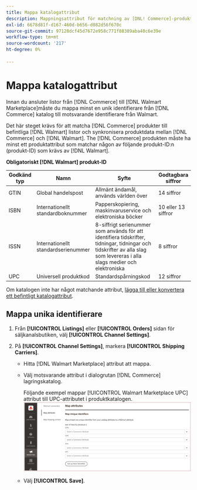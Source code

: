 ```yaml
---
title: Mappa katalogattribut
description: Mappningsattribut för matchning av [DNL! Commerce]-produkter till befintlig [!DNL Walmart Marketplace] listor och synkronisera data mellan [!DNL Channel Manager] och [!DNL Walmart].
exl-id: 6678d81f-d167-460d-b656-d082d56f670c
source-git-commit: 97128dcf45d7672e958c771f88389aba40c6e39e
workflow-type: tm+mt
source-wordcount: '217'
ht-degree: 0%

---
```


# Mappa katalogattribut

Innan du ansluter listor från [!DNL Commerce] till [!DNL Walmart Marketplace]måste du mappa minst en unik identifierare från [!DNL Commerce] katalog till motsvarande identifierare från Walmart.

Det här steget krävs för att matcha [!DNL Commerce] produkter till befintliga [!DNL Walmart] listor och synkronisera produktdata mellan [!DNL Commerce] och [!DNL Walmart]. The [!DNL Commerce] produkten måste ha minst ett produktattribut som matchar någon av följande produkt-ID:n (produkt-ID) som krävs av [!DNL Walmart].

**Obligatoriskt [!DNL Walmart] produkt-ID**

| **Godkänd typ** | **Namn** | **Syfte** | **Godtagbara siffror** |
|-------------------|--------------------------------------|--------------------------------------------------------------------------------------------------------------------------------------------------|-----------------------|
| GTIN | Global handelspost | Allmänt ändamål, används världen över | 14 siffror |
| ISBN | Internationellt standardboknummer | Papperskopiering, maskinvaruservice och elektroniska böcker | 10 eller 13 siffror |
| ISSN | Internationellt standardserienummer | 8-siffrigt serienummer som används för att identifiera tidskrifter, tidningar, tidningar och tidskrifter av alla slag som levereras i alla slags medier och elektroniska | 8 siffror |
| UPC | Universell produktkod | Standardspårningskod | 12 siffror |

Om katalogen inte har något matchande attribut, [lägga till eller konvertera ett befintligt katalogattribut](https://docs.magento.com/user-guide/catalog/product-attributes.html).

## Mappa unika identifierare

1. Från **[!UICONTROL Listings]** eller **[!UICONTROL Orders]** sidan för säljkanalsbutiken, välj **[!UICONTROL Channel Settings]**.

1. På **[!UICONTROL Channel Settings]**, markera **[!UICONTROL Shipping Carriers]**.

   - Hitta [!DNL Walmart Marketplace] attribut att mappa.

   - Välj motsvarande attribut i dialogrutan [!DNL Commerce] lagringskatalog.

      Följande exempel mappar [!UICONTROL Walmart Marketplace UPC] attribut till UPC-attributet i produktkatalogen.
   ![Mappningsattribut för produktmatchningsvillkor](assets/products-map-attributes-for-match.png)

   - Välj **[!UICONTROL Save]**.


